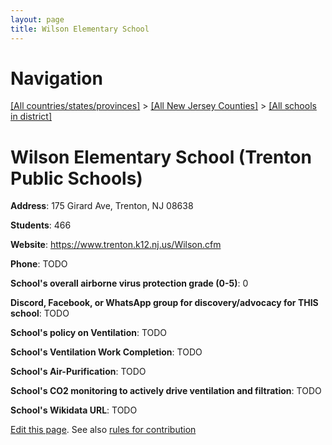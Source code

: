 ```yaml
---
layout: page
title: Wilson Elementary School
---
```

# Navigation

[[All countries/states/provinces]](../../../..) > [[All New Jersey Counties]](../../..) > [[All schools in district]](..)

# Wilson Elementary School (Trenton Public Schools)

**Address**: 175 Girard Ave, Trenton, NJ 08638

**Students**: 466

**Website**: <https://www.trenton.k12.nj.us/Wilson.cfm>

**Phone**: TODO

**School's overall airborne virus protection grade (0-5)**: 0

**Discord, Facebook, or WhatsApp group for discovery/advocacy for THIS school**: TODO

**School's policy on Ventilation**: TODO

**School's Ventilation Work Completion**: TODO

**School's Air-Purification**: TODO

**School's CO2 monitoring to actively drive ventilation and filtration**: TODO

**School's Wikidata URL**: TODO


[Edit this page](https://github.com/ventilate-schools/NJ/edit/main/./Mercer/Trenton_Public_Schools/Wilson_Elementary_School.md). See also [rules for contribution](../../../contribution-rules/)